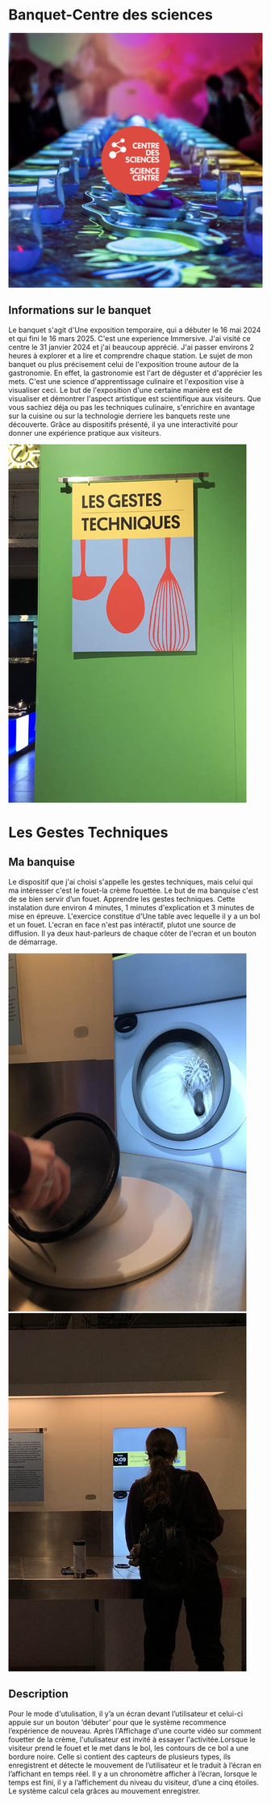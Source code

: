 # Banquet-Centre des sciences 

![photo](media/centre.jpg)

## Informations sur le banquet  
Le banquet s'agit d'Une exposition temporaire, qui a débuter le 16 mai 2024 et qui fini le 16 mars 2025. C'est une experience Immersive.
J'ai visité ce centre le 31 janvier 2024 et j'ai beaucoup apprécié. J'ai passer environs 2 heures à explorer et a lire et comprendre chaque station.
Le sujet de mon banquet ou plus précisement celui de l'exposition troune autour de la gastronomie.
En effet, la gastronomie est l'art de déguster et d'apprécier les mets. C'est une science d'apprentissage culinaire et l'exposition vise 
à visualiser ceci. Le but de l'exposition d'une certaine manière est de visualiser et démontrer l'aspect artistique est scientifique aux visiteurs.
Que vous sachiez déja ou pas les techniques culinaire, s'enrichire en avantage sur la cuisine ou sur la technologie derriere les banquets reste une
découverte. Grâce au dispositifs présenté, il ya une interactivité pour donner une expérience pratique aux visiteurs.

![photo](media/nom-de-l'expo.jpg) 

# Les Gestes Techniques

## Ma banquise
Le dispositif que j'ai choisi s'appelle les gestes techniques, mais celui qui ma intéresser c'est le fouet-la crème fouettée.
Le but de ma banquise c'est de se bien servir d’un fouet. Apprendre les gestes techniques. Cette instalation dure environ 4 minutes, 1 minutes d'explication et 3 minutes de mise en épreuve.
L'exercice constitue d'Une table avec lequelle il y a un bol et un fouet. L'ecran en face n'est pas intéractif, plutot une source de diffusion. Il ya deux haut-parleurs de chaque côter de l'ecran et un bouton de démarrage.
<div>
<img src="media/exemple-1.jpg" alt="exemple1">
<img src="media/exemple-2.jpg" alt="exemple2">
</div>

## Description
Pour le mode d'utulisation, il y’a un écran devant l’utilisateur et celui-ci appuie sur un bouton ‘débuter’ pour que le système recommence l’expérience de nouveau. Après l'Affichage d'une courte vidéo sur comment fouetter de la crème,
l'utulisateur est invité à essayer l'activitée.Lorsque le visiteur prend le fouet et le met dans le bol, les contours de ce bol a une bordure noire. Celle si contient des capteurs de plusieurs types, ils enregistrent et détecte le mouvement de l’utilisateur et le traduit à l’écran en l’affichant en temps réel. 
Il y a un chronomètre afficher à l’écran, lorsque le temps est fini, il y a l’affichement du niveau du visiteur, d’une a cinq étoiles. Le système calcul cela grâces au mouvement enregistrer.






